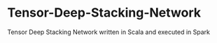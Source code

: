 # Tensor-Deep-Stacking-Network
Tensor Deep Stacking Network  written in Scala and executed in Spark
